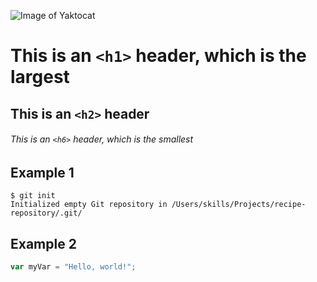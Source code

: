 ![Image of Yaktocat](https://octodex.github.com/images/yaktocat.png)

# This is an `<h1>` header, which is the largest

## This is an `<h2>` header

###### This is an `<h6>` header, which is the smallest

## Example 1

```
$ git init
Initialized empty Git repository in /Users/skills/Projects/recipe-repository/.git/
```

## Example 2

``` javascript
var myVar = "Hello, world!";
```

